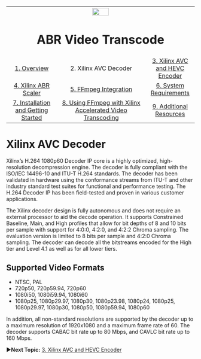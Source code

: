 
<table style="width:100%">
  <tr>
    <th width="100%" colspan="6"><img src="https://www.xilinx.com/content/dam/xilinx/imgs/press/media-kits/corporate/xilinx-logo.png" width="30%"/><h1>ABR Video Transcode</h2>
</th>
  </tr>
  <tr>
    <td align="center"><a href="README.md">1. Overview</a></td>
    <td align="center">2. Xilinx AVC Decoder</td>
    <td align="center"><a href="xilinx-avc-hevc-encoder.md">3. Xilinx AVC and HEVC Encoder</a></td>
    </tr>
    <tr>
    <td align="center"><a href="xilinx-abr-scaler.md">4. Xilinx ABR Scaler</a></td>
    <td align="center"><a href="ffmpeg-integration.md">5. FFmpeg Integration</a></td>
    <td align="center"><a href="system-requirements.md">6. System Requirements</a></td>
    </tr>
    <tr><td align="center"><a href="installation-and-getting-started.md">7. Installation and Getting Started</a></td>
    <td align="center"><a href="using-ffmpeg-with-xilinx.md">8. Using FFmpeg with Xilinx Accelerated Video Transcoding</a></td>
    <td align="center"><a href="additional-resources.md">9. Additional Resources</a></td>
  </tr>
</table>

# Xilinx AVC Decoder

Xilinx’s H.264 1080p60 Decoder IP core is a highly optimized, high-resolution decompression engine. The decoder is fully compliant with the ISO/IEC 14496-10 and ITU-T H.264 standards. The decoder has been validated in hardware using the conformance streams from ITU-T and other industry standard test suites for functional and performance testing. The H.264 Decoder IP has been field-tested and proven in various customer applications.

The Xilinx decoder design is fully autonomous and does not require an external processor to aid the decode operation. It supports Constrained Baseline, Main, and High profiles that allow for bit depths of 8 and 10 bits per sample with support for 4:0:0, 4:2:0, and 4:2:2 Chroma sampling. The evaluation version is limited to 8 bits per sample and 4:2:0 Chroma sampling. The decoder can decode all the bitstreams encoded for the High tier and Level 4.1 as well as for all lower tiers.

## Supported Video Formats

* NTSC, PAL
* 720p50, 720p59.94, 720p60
* 1080i50, 1080i59.94, 1080i60
* 1080p25, 1080p29.97, 1080p30, 1080p23.98, 1080p24, 1080p25, 1080p29.97, 1080p30, 1080p50, 1080p59.94, 1080p60

In addition, all non-standard resolutions are supported by the decoder up to a maximum resolution of 1920x1080 and a maximum frame rate of 60. The decoder supports CABAC bit rate up to 80 Mbps, and CAVLC bit rate up to 160 Mbps.

:arrow_forward:**Next Topic:**  [3. Xilinx AVC and HEVC Encoder](xilinx-avc-hevc-encoder.md)
